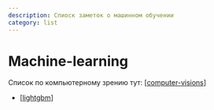 ```yaml
---
description: Спиоск заметок о машинном обучении
category: list
---
```

# Machine-learning

Список по компьютерному зрению тут: [[computer-visions]]

- [[lightgbm]]

[//begin]: # "Autogenerated link references for markdown compatibility"
[computer-visions]: computer-visions "Computer visions"
[lightgbm]: ../notes/lightgbm "Lightgbm"
[//end]: # "Autogenerated link references"